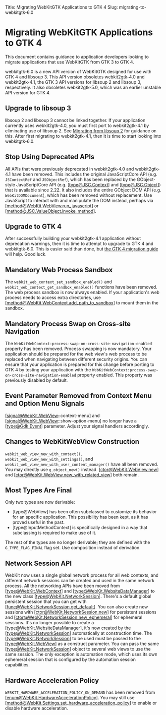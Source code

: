 Title: Migrating WebKitGTK Applications to GTK 4
Slug: migrating-to-webkitgtk-6.0

# Migrating WebKitGTK Applications to GTK 4

This document contains guidance to application developers looking to migrate
applications that use WebKitGTK from GTK 3 to GTK 4.

webkitgtk-6.0 is a new API version of WebKitGTK designed for use with GTK 4 and
libsoup 3. This API version obsoletes webkit2gtk-4.0 and webkit2gtk-4.1, the
GTK 3 API versions for libsoup 2 and libsoup 3, respectively. It also obsoletes
webkit2gtk-5.0, which was an earlier unstable API version for GTK 4.

## Upgrade to libsoup 3

libsoup 2 and libsoup 3 cannot be linked together. If your application currently
uses webkit2gtk-4.0, you must first port to webkit2gtk-4.1 by eliminating use
of libsoup 2. See [Migrating from libsoup 2](https://libsoup.org/libsoup-3.0/migrating-from-libsoup-2.html)
for guidance on this. After first migrating to webkit2gtk-4.1, then it is
time to start looking into webkitgtk-6.0.

## Stop Using Deprecated APIs

All APIs that were previously deprecated in webkit2gtk-4.0 and webkit2gtk-4.1
have been removed. This includes the original JavaScriptCore API (e.g.
`JSContextRef` and `JSObjectRef`), which has been replaced by the GObject-style
JavaScriptCore API (e.g. [type@JSC.Context] and [type@JSC.Object]) that is
available since 2.22. It also includes the entire GObject DOM API (e.g.
`WebKitDOMDocument`), which has been removed without replacement. Use JavaScript
to interact with and manipulate the DOM instead, perhaps via
[method@WebKit.WebView.run_javascript] or [method@JSC.ValueObject.invoke_method].

## Upgrade to GTK 4

After successfully building your webkit2gtk-4.1 application without deprecation
warnings, then it is time to attempt to upgrade to GTK 4 and webkitgtk-6.0.
This is easier said than done, but [the GTK 4 migration guide](https://docs.gtk.org/gtk4/migrating-3to4.html)
will help. Good luck.

## Mandatory Web Process Sandbox

The `webkit_web_context_set_sandbox_enabled()` and `webkit_web_context_get_sandbox_enabled()`
functions have been removed. The web process sandbox is now always enabled. If
your application's web process needs to access extra directories, use
[method@WebKit.WebContext.add_path_to_sandbox] to mount them in the sandbox.

## Mandatory Process Swap on Cross-site Navigation

The `WebKitWebContext:process-swap-on-cross-site-navigation-enabled` property
has been removed. Process swapping is now mandatory. Your application should be
prepared for the web view's web process to be replaced when navigating between
different security origins. You can ensure that your application is prepared for
this change before porting to GTK 4 by testing your application with the
`WebKitWebContext:process-swap-on-cross-site-navigation-enabled` property
enabled. This property was previously disabled by default.

## Event Parameter Removed from Context Menu and Option Menu Signals

[signal@WebKit.WebView::context-menu] and [signal@WebKit.WebView::show-option-menu]
no longer have a [type@Gdk.Event] parameter. Adjust your signal handlers
accordingly.

## Changes to WebKitWebView Construction

`webkit_web_view_new_with_context()`, `webkit_web_view_new_with_settings()`, and
`webkit_web_view_new_with_user_content_manager()` have all been removed. You
may directly use `g_object_new()` instead. [ctor@WebKit.WebView.new] and
[ctor@WebKit.WebView.new_with_related_view] both remain.

## Most Types Are Final

Only two types are now derivable:

- [type@WebView] has been often subclassed to customize its behavior for an
  specific application. This possibility has been kept, as it has proved
  useful in the past.
- [type@InputMethodContext] is specifically designed in a way that subclassing
  is required to make use of it.

The rest of the types are no longer derivable; they are defined with the
`G_TYPE_FLAG_FINAL` flag set. Use composition instead of derivation.

## Network Session API

WebKit now uses a single global network process for all web contexts, and different
network sessions can be created and used in the same network process. All the networking
APIs have been moved from [type@WebKit.WebContext] and [type@WebKit.WebsiteDataManager] to the new class
[type@WebKit.NetworkSession]. There's a default global persistent session that you can get with
[func@WebKit.NetworkSession.get_default]. You can also create new sessions with
[ctor@WebKit.NetworkSession.new] for persistent sessions and [ctor@WebKit.NetworkSession.new_ephemeral]
for ephemeral sessions. It's no longer possible to create a [type@WebKit.WebsiteDataManager], it's now
created by the [type@WebKit.NetworkSession] automatically at construction time. The [type@WebKit.NetworkSession]
to be used must be passed to the [type@WebKit.WebView] as a construct parameter. You can pass the
same [type@WebKit.NetworkSession] object to several web views to use the same session. The only exception
is automation mode, which uses its own ephemeral session that is configured by the automation
session capabilities.

## Hardware Acceleration Policy

`WEBKIT_HARDWARE_ACCELERATION_POLICY_ON_DEMAND` has been removed from
[enum@WebKit.HardwareAccelerationPolicy]. You may still use
[method@WebKit.Settings.set_hardware_acceleration_policy] to enable or disable
hardware acceleration.
